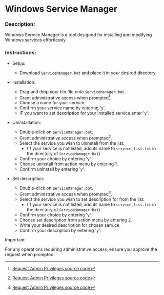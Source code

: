 # Windows Service Manager
### Description:
Windows Service Manager is a tool designed for installing and modifying Windows services effortlessly.


### Instructions:

- Setup:
  - Download `ServiceManager.bat` and place it in your desired directory.

- Installation:
  - Drag and drop your bin file onto `ServiceManager.bat`.
  - Grant administrative access when prompted[^1].
  - Choose a name for your service.
  - Confirm your service name by entering 'y'.
  - IF you want to set description for your installed service enter 'y'.

- Uninstallation:
  - Double-click on `ServiceManager.bat`.
  - Grant administrative access when prompted[^1].
  - Select the service you wish to uninstall from the list.
    - (If your service is not listed, add its name to `service_list.txt` in the directory of `ServiceManager.bat`)
  - Confirm your choice by entering 'y'.
  - Choose uninstall from action menu by entering 1.
  - Confirm uninstall by entering 'y'.

- Set description:
  - Double-click on `ServiceManager.bat`.
  - Grant administrative access when prompted[^1].
  - Select the service you wish to set description for from the list.
    - (If your service is not listed, add its name to `service_list.txt` in the directory of `ServiceManager.bat`)
  - Confirm your choice by entering 'y'.
  - Choose set description from action menu by entering 2.
  - Write your desired description for chosen service.
  - Confirm your description by entering 'y'.

> [!IMPORTANT]
> For any operations requiring administrative access, ensure you approve the request when prompted.


[^1]: [Request Admin Privileges source code](https://github.com/techno-world/Command-Prompt/blob/master/Request%20Admin%20Privileges.bat)
